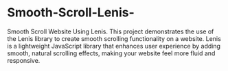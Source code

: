 # Smooth-Scroll-Lenis-
Smooth Scroll Website Using Lenis.
This project demonstrates the use of the Lenis library to create smooth scrolling functionality on a website. Lenis is a lightweight JavaScript library that enhances user experience by adding smooth, natural scrolling effects, making your website feel more fluid and responsive.


